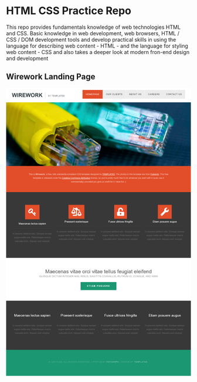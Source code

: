 # HTML CSS Practice Repo

This repo provides fundamentals knowledge of web technologies HTML and CSS. Basic knowledge in web development, web browsers, HTML / CSS / DOM development tools and develop practical skills in using the language for describing web content - HTML - and the language for styling web content - CSS and also takes a deeper look at modern fron-end design and development

## Wirework Landing Page
![](Wirework/screenshot.png)